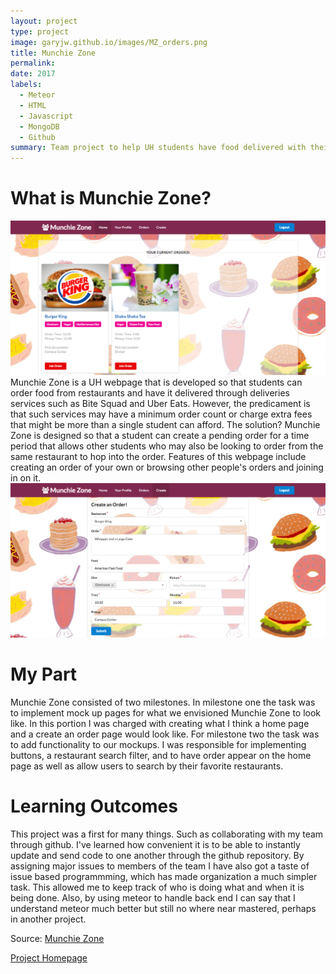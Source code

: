 ```yaml
---
layout: project
type: project
image: garyjw.github.io/images/MZ_orders.png
title: Munchie Zone
permalink:
date: 2017
labels:
  - Meteor
  - HTML
  - Javascript
  - MongoDB
  - Github
summary: Team project to help UH students have food delivered with their order cost under the delivery minimum.
---
```


# What is Munchie Zone?
<img class="ui medium right floated rounded image" src="/images/MZ_orders.png">Munchie Zone is a UH webpage that is developed so that students can order food from restaurants and have it delivered through deliveries services such as Bite Squad and Uber Eats. However, the predicament is that such services may have a minimum order count or charge extra fees that might be more than a single student can afford. The solution? Munchie Zone is designed so that a student can create a pending order for a time period that allows other students who may also be looking to order from the same restaurant to hop into the order. Features of this webpage include creating an order of your own or browsing other people's orders and joining in on it.
<img class="ui medium right floated rounded image" src="/images/MZ_create.png">

# My Part
Munchie Zone consisted of two milestones. In milestone one the task was to implement mock up pages for what we envisioned Munchie Zone to look like. In this portion I was charged with creating what I think a home page and a create an order page would look like. For milestone two the task was to add functionality to our mockups. I was responsible for implementing buttons, a restaurant search filter, and to have order appear on the home page as well as allow users to search by their favorite restaurants. 

# Learning Outcomes
This project was a first for many things. Such as collaborating with my team through github. I've learned how convenient it is to be able to instantly update and send code to one another through the github repository. By assigning major issues to members of the team I have also got a taste of issue based programmming, which has made organization a much simpler task. This allowed me to keep track of who is doing what and when it is being done. Also, by using meteor to handle back end I can say that I understand meteor much better but still no where near mastered, perhaps in another project. 

Source: <i class="large github icon"></i><a href="https://github.com/munchiezone/munchiezone.github.io">Munchie Zone</a>

<a href="https://munchiezone.github.io/">Project Homepage</a>
